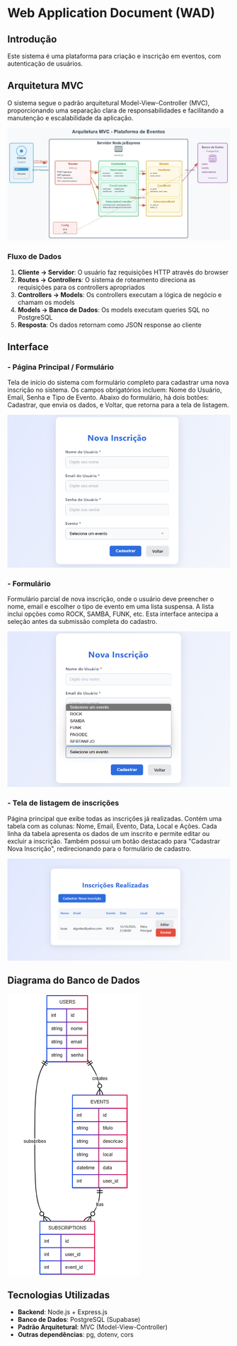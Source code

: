 # Web Application Document (WAD)

## Introdução

Este sistema é uma plataforma para criação e inscrição em eventos, com autenticação de usuários.

## Arquitetura MVC

O sistema segue o padrão arquitetural Model-View-Controller (MVC), proporcionando uma separação clara de responsabilidades e facilitando a manutenção e escalabilidade da aplicação.

![Arquitetura MVC](/assets/arquitetura.jpeg)

### Fluxo de Dados

1. **Cliente → Servidor**: O usuário faz requisições HTTP através do browser
2. **Routes → Controllers**: O sistema de roteamento direciona as requisições para os controllers apropriados
3. **Controllers → Models**: Os controllers executam a lógica de negócio e chamam os models
4. **Models → Banco de Dados**: Os models executam queries SQL no PostgreSQL
5. **Resposta**: Os dados retornam como JSON response ao cliente

## **Interface**

### **- Página Principal / Formulário**

Tela de início do sistema com formulário completo para cadastrar uma nova inscrição no sistema. Os campos obrigatórios incluem: Nome do Usuário, Email, Senha e Tipo de Evento. Abaixo do formulário, há dois botões: Cadastrar, que envia os dados, e Voltar, que retorna para a tela de listagem.

![pagina inicial](/assets/formulario.png)

### **- Formulário**

Formulário parcial de nova inscrição, onde o usuário deve preencher o nome, email e escolher o tipo de evento em uma lista suspensa. A lista inclui opções como ROCK, SAMBA, FUNK, etc. Esta interface antecipa a seleção antes da submissão completa do cadastro.

![pagina inicial](/assets/selecao.png)

### **- Tela de listagem de inscrições**

Página principal que exibe todas as inscrições já realizadas. Contém uma tabela com as colunas: Nome, Email, Evento, Data, Local e Ações. Cada linha da tabela apresenta os dados de um inscrito e permite editar ou excluir a inscrição.
Também possui um botão destacado para "Cadastrar Nova Inscrição", redirecionando para o formulário de cadastro.

![pagina inicial](/assets/inscricoes.png)

## Diagrama do Banco de Dados

![modelo do banco](/assets/banco-relacional.png)

## Tecnologias Utilizadas

- **Backend**: Node.js + Express.js
- **Banco de Dados**: PostgreSQL (Supabase)
- **Padrão Arquitetural**: MVC (Model-View-Controller)
- **Outras dependências**: pg, dotenv, cors

